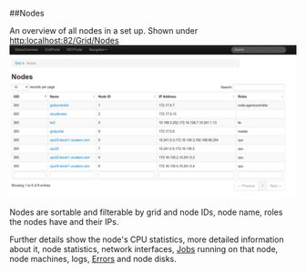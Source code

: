 ##Nodes

An overview of all nodes in a set up. Shown under [http:localhost:82/Grid/Nodes](http:localhost:82/grid/Nodes)
![](Nodes.png)

Nodes are sortable and filterable by grid and node IDs, node name, roles the nodes have and their IPs.

Further details show the node's CPU statistics, more detailed information about it, node statistics, network interfaces, [Jobs](Jobs.md) running on that node, node machines, logs, [Errors](Errors.md) and node disks.

